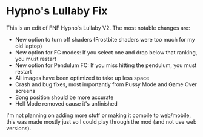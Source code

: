 # Hypno's Lullaby Fix

This is an edit of FNF Hypno's Lullaby V2. The most notable changes are:
- New option to turn off shaders (Frostbite shaders were too much for my old laptop)
- New option for FC modes: If you select one and drop below that ranking, you must restart
- New option for Pendulum FC: If you miss hitting the pendulum, you must restart
- All images have been optimized to take up less space
- Crash and bug fixes, most importantly from Pussy Mode and Game Over screens
- Song position should be more accurate
- Hell Mode removed cause it's unfinished

I'm not planning on adding more stuff or making it compile to web/mobile, this was made mostly just so I could play through the mod (and not use web versions).
